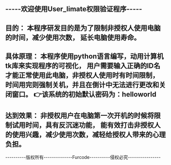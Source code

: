 -----欢迎使用User_limate权限验证程序-----
-------------------------------------------------
目的：
本程序研发目的是为了限制非授权人使用电脑的时间，减少使用次数，
延长电脑使用寿命。
---------------------------------------------------
具体原理：
本程序使用python语言编写，动用计算机tk库来实现程序的可视化，
用户需要输入正确的ID名才能正常使用此电脑，非授权人使用时有时间限制，
时间用完则强制关机，并且在倒计中无法进行更改和关闭窗口。
👉该系统的初始默认密码为：helloworld
---------------------------------------------------
达到效果：
非授权用户在电脑第一次开机的时候将限制试用时间，具有反沉迷功能，
能有效打击非授权人的使用兴趣，减少使用次数，减轻给授权人带来的心理负担。
---------------------------------------------------
----------版权所有--------------Furcode----------侵权必究----------------
 
